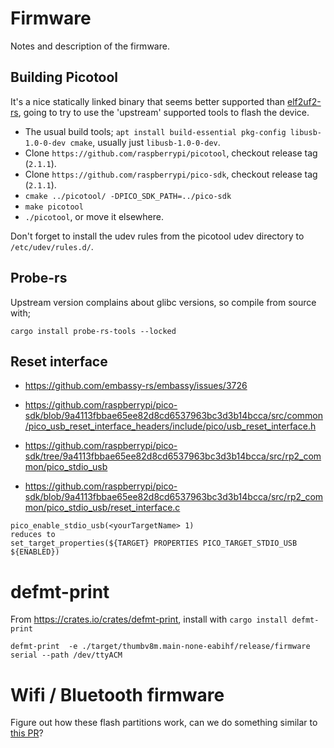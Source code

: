# Firmware

Notes and description of the firmware.

## Building Picotool
It's a nice statically linked binary that seems better supported than [elf2uf2-rs](https://github.com/JoNil/elf2uf2-rs),
going to try to use the 'upstream' supported tools to flash the device.

- The usual build tools; `apt install build-essential pkg-config libusb-1.0-0-dev cmake`, usually just `libusb-1.0-0-dev`.
- Clone `https://github.com/raspberrypi/picotool`, checkout release tag (`2.1.1`).
- Clone `https://github.com/raspberrypi/pico-sdk`, checkout release tag (`2.1.1`).
- `cmake ../picotool/ -DPICO_SDK_PATH=../pico-sdk`
- `make picotool`
- `./picotool`, or move it elsewhere.

Don't forget to install the udev rules from the picotool udev directory to `/etc/udev/rules.d/`.

## Probe-rs
Upstream version complains about glibc versions, so compile from source with;
```
cargo install probe-rs-tools --locked
```

## Reset interface
- https://github.com/embassy-rs/embassy/issues/3726
- https://github.com/raspberrypi/pico-sdk/blob/9a4113fbbae65ee82d8cd6537963bc3d3b14bcca/src/common/pico_usb_reset_interface_headers/include/pico/usb_reset_interface.h
- https://github.com/raspberrypi/pico-sdk/tree/9a4113fbbae65ee82d8cd6537963bc3d3b14bcca/src/rp2_common/pico_stdio_usb

- https://github.com/raspberrypi/pico-sdk/blob/9a4113fbbae65ee82d8cd6537963bc3d3b14bcca/src/rp2_common/pico_stdio_usb/reset_interface.c

```
pico_enable_stdio_usb(<yourTargetName> 1)
reduces to
set_target_properties(${TARGET} PROPERTIES PICO_TARGET_STDIO_USB ${ENABLED})

```

# defmt-print


From https://crates.io/crates/defmt-print, install with `cargo install defmt-print`

```
defmt-print  -e ./target/thumbv8m.main-none-eabihf/release/firmware serial --path /dev/ttyACM
```

# Wifi / Bluetooth firmware

Figure out how these flash partitions work, can we do something similar to [this PR](https://github.com/raspberrypi/pico-sdk/pull/1969)?
